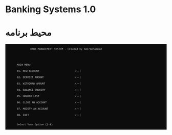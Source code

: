 # Banking Systems 1.0

# محیط برنامه 
![محیط برنامه](https://github.com/amirmsoltan/Banking-Systems-2.0/blob/master/Screenshot%202025-09-21%20231744.jpg)
